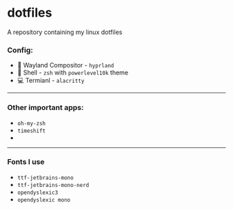 # dotfiles
A repository containing my linux dotfiles

### Config:
- 🎨 Wayland Compositor - `hyprland`
- 🐚 Shell - `zsh` with `powerlevel10k` theme
- 💻 Termianl - `alacritty`

---

### Other important apps:
- `oh-my-zsh`
- `timeshift`
- 

---

### Fonts I use
- `ttf-jetbrains-mono`
- `ttf-jetbrains-mono-nerd`
- `opendyslexic3`
- `opendyslexic mono`
